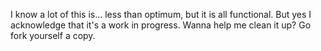 I know a lot of this is... less than optimum, but it is all functional. But yes I acknowledge that it's a work in progress. Wanna help me clean it up? Go fork yourself a copy.
